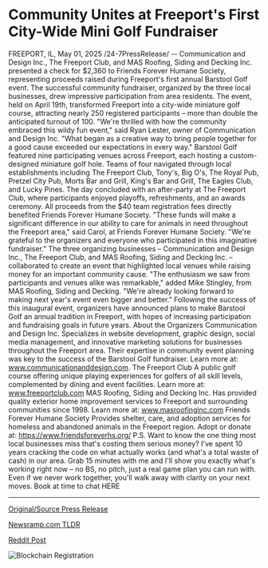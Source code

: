 # Community Unites at Freeport's First City-Wide Mini Golf Fundraiser

FREEPORT, IL, May 01, 2025 /24-7PressRelease/ -- Communication and Design Inc., The Freeport Club, and MAS Roofing, Siding and Decking Inc. presented a check for $2,360 to Friends Forever Humane Society, representing proceeds raised during Freeport's first annual Barstool Golf event. The successful community fundraiser, organized by the three local businesses, drew impressive participation from area residents.  The event, held on April 19th, transformed Freeport into a city-wide miniature golf course, attracting nearly 250 registered participants – more than double the anticipated turnout of 100.  "We're thrilled with how the community embraced this wildy fun event," said Ryan Lester, owner of Communication and Design Inc. "What began as a creative way to bring people together for a good cause exceeded our expectations in every way."  Barstool Golf featured nine participating venues across Freeport, each hosting a custom-designed miniature golf hole. Teams of four navigated through local establishments including The Freeport Club, Tony's, Big O's, The Royal Pub, Pretzel City Pub, Morts Bar and Grill, King's Bar and Grill, The Eagles Club, and Lucky Pines.  The day concluded with an after-party at The Freeport Club, where participants enjoyed playoffs, refreshments, and an awards ceremony. All proceeds from the $40 team registration fees directly benefited Friends Forever Humane Society.  "These funds will make a significant difference in our ability to care for animals in need throughout the Freeport area," said Carol, at Friends Forever Humane Society. "We're grateful to the organizers and everyone who participated in this imaginative fundraiser."  The three organizing businesses – Communication and Design Inc., The Freeport Club, and MAS Roofing, Siding and Decking Inc. – collaborated to create an event that highlighted local venues while raising money for an important community cause.  "The enthusiasm we saw from participants and venues alike was remarkable," added Mike Stingley, from MAS Roofing, Siding and Decking. "We're already looking forward to making next year's event even bigger and better."  Following the success of this inaugural event, organizers have announced plans to make Barstool Golf an annual tradition in Freeport, with hopes of increasing participation and fundraising goals in future years.  About the Organizers  Communication and Design Inc. Specializes in website development, graphic design, social media management, and innovative marketing solutions for businesses throughout the Freeport area. Their expertise in community event planning was key to the success of the Barstool Golf fundraiser. Learn more at: www.communicationanddesign.com.  The Freeport Club A public golf course offering unique playing experiences for golfers of all skill levels, complemented by dining and event facilities. Learn more at: www.freeportclub.com  MAS Roofing, Siding and Decking Inc. Has provided quality exterior home improvement services to Freeport and surrounding communities since 1998. Learn more at: www.masroofinginc.com  Friends Forever Humane Society Provides shelter, care, and adoption services for homeless and abandoned animals in the Freeport region. Adopt or donate at: https://www.friendsforeverhs.org/  P.S. Want to know the one thing most local businesses miss that's costing them serious money? I've spent 10 years cracking the code on what actually works (and what's a total waste of cash) in our area. Grab 15 minutes with me and I'll show you exactly what's working right now – no BS, no pitch, just a real game plan you can run with. Even if we never work together, you'll walk away with clarity on your next moves.  Book at time to chat HERE 

---

[Original/Source Press Release](https://www.24-7pressrelease.com/press-release/522393/community-unites-at-freeports-first-city-wide-mini-golf-fundraiser)
                    

[Newsramp.com TLDR](https://newsramp.com/curated-news/freeport-businesses-raise-2360-for-humane-society-in-inaugural-barstool-golf-event/af7af1098f210b5ef99652711fcd8d7c) 

 



[Reddit Post](https://www.reddit.com/r/Business_NewsRamp/comments/1kc2tn9/freeport_businesses_raise_2360_for_humane_society/) 



![Blockchain Registration](https://cdn.newsramp.app/24-7PressRelease/qrcode/255/1/boldydo1.webp)